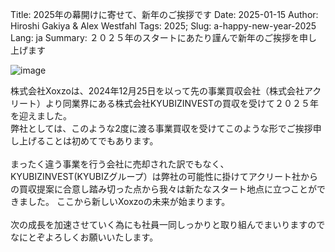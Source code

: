 Title: 2025年の幕開けに寄せて、新年のご挨拶です
Date: 2025-01-15
Author: Hiroshi Gakiya & Alex Westfahl
Tags: 2025;
Slug: a-happy-new-year-2025
Lang: ja
Summary: ２０２５年のスタートにあたり謹んで新年のご挨拶を申し上げます

![image](link)

株式会社Xoxzoは、2024年12月25日を以って先の事業買収会社（株式会社アクリート）より同業界にある株式会社KYUBIZINVESTの買収を受けて２０２５年を迎えました。<br>
弊社としては、このような2度に渡る事業買収を受けてこのような形でご挨拶申し上げることは初めてでもあります。<br>
<br>
まったく違う事業を行う会社に売却された訳でもなく、KYUBIZINVEST(KYUBIZグループ）は弊社の可能性に掛けてアクリート社からの買収提案に合意し踏み切った点から我々は新たなスタート地点に立つことができました。
ここから新しいXoxzoの未来が始まります。<br>
<br>
次の成長を加速させていく為にも社員一同しっかりと取り組んでまいりますのでなにとぞよろしくお願いいたします。
<br>